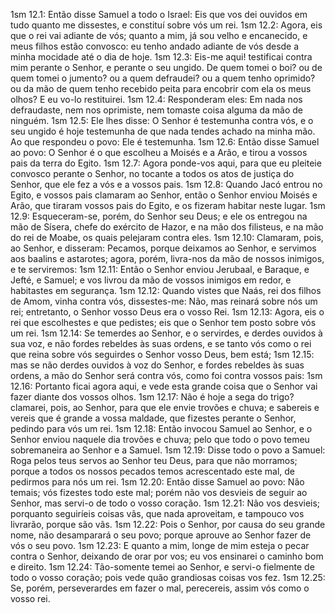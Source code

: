 1sm 12.1: Então disse Samuel a todo o Israel: Eis que vos dei ouvidos em tudo quanto me dissestes, e constituí sobre vós um rei.
1sm 12.2: Agora, eis que o rei vai adiante de vós; quanto a mim, já sou velho e encanecido, e meus filhos estão convosco: eu tenho andado adiante de vós desde a minha mocidade até o dia de hoje.
1sm 12.3: Eis-me aqui! testificai contra mim perante o Senhor, e perante o seu ungido. De quem tomei o boi? ou de quem tomei o jumento? ou a quem defraudei? ou a quem tenho oprimido? ou da mão de quem tenho recebido peita para encobrir com ela os meus olhos? E eu vo-lo restituirei.
1sm 12.4: Responderam eles: Em nada nos defraudaste, nem nos oprimiste, nem tomaste coisa alguma da mão de ninguém.
1sm 12.5: Ele lhes disse: O Senhor é testemunha contra vós, e o seu ungido é hoje testemunha de que nada tendes achado na minha mão. Ao que respondeu o povo: Ele é testemunha.
1sm 12.6: Então disse Samuel ao povo: O Senhor é o que escolheu a Moisés e a Arão, e tirou a vossos pais da terra do Egito.
1sm 12.7: Agora ponde-vos aqui, para que eu pleiteie convosco perante o Senhor, no tocante a todos os atos de justiça do Senhor, que ele fez a vós e a vossos pais.
1sm 12.8: Quando Jacó entrou no Egito, e vossos pais clamaram ao Senhor, então o Senhor enviou Moisés e Arão, que tiraram vossos pais do Egito, e os fizeram habitar neste lugar.
1sm 12.9: Esqueceram-se, porém, do Senhor seu Deus; e ele os entregou na mão de Sísera, chefe do exército de Hazor, e na mão dos filisteus, e na mão do rei de Moabe, os quais pelejaram contra eles.
1sm 12.10: Clamaram, pois, ao Senhor, e disseram: Pecamos, porque deixamos ao Senhor, e servimos aos baalins e astarotes; agora, porém, livra-nos da mão de nossos inimigos, e te serviremos:
1sm 12.11: Então o Senhor enviou Jerubaal, e Baraque, e Jefté, e Samuel; e vos livrou da mão de vossos inimigos em redor, e habitastes em segurança.
1sm 12.12: Quando vistes que Naás, rei dos filhos de Amom, vinha contra vós, dissestes-me: Não, mas reinará sobre nós um rei; entretanto, o Senhor vosso Deus era o vosso Rei.
1sm 12.13: Agora, eis o rei que escolhestes e que pedistes; eis que o Senhor tem posto sobre vós um rei.
1sm 12.14: Se temerdes ao Senhor, e o servirdes, e derdes ouvidos à sua voz, e não fordes rebeldes às suas ordens, e se tanto vós como o rei que reina sobre vós seguirdes o Senhor vosso Deus, bem está;
1sm 12.15: mas se não derdes ouvidos à voz do Senhor, e fordes rebeldes às suas ordens, a mão do Senhor será contra vós, como foi contra vossos pais:
1sm 12.16: Portanto ficai agora aqui, e vede esta grande coisa que o Senhor vai fazer diante dos vossos olhos.
1sm 12.17: Não é hoje a sega do trigo? clamarei, pois, ao Senhor, para que ele envie trovões e chuva; e sabereis e vereis que é grande a vossa maldade, que fizestes perante o Senhor, pedindo para vós um rei.
1sm 12.18: Então invocou Samuel ao Senhor, e o Senhor enviou naquele dia trovões e chuva; pelo que todo o povo temeu sobremaneira ao Senhor e a Samuel.
1sm 12.19: Disse todo o povo a Samuel: Roga pelos teus servos ao Senhor teu Deus, para que não morramos; porque a todos os nossos pecados temos acrescentado este mal, de pedirmos para nós um rei.
1sm 12.20: Então disse Samuel ao povo: Não temais; vós fizestes todo este mal; porém não vos desvieis de seguir ao Senhor, mas servi-o de todo o vosso coração.
1sm 12.21: Não vos desvieis; porquanto seguiríeis coisas vãs, que nada aproveitam, e tampouco vos livrarão, porque são vãs.
1sm 12.22: Pois o Senhor, por causa do seu grande nome, não desamparará o seu povo; porque aprouve ao Senhor fazer de vós o seu povo.
1sm 12.23: E quanto a mim, longe de mim esteja o pecar contra o Senhor, deixando de orar por vos; eu vos ensinarei o caminho bom e direito.
1sm 12.24: Tão-somente temei ao Senhor, e servi-o fielmente de todo o vosso coração; pois vede quão grandiosas coisas vos fez.
1sm 12.25: Se, porém, perseverardes em fazer o mal, perecereis, assim vós como o vosso rei.
